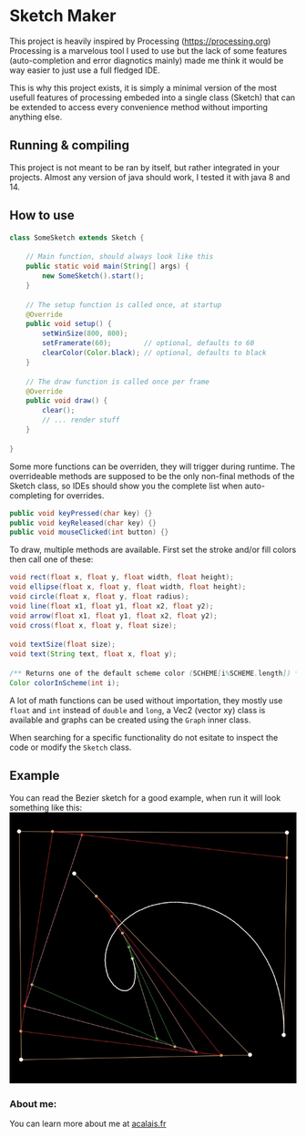 # Sketch Maker

This project is heavily inspired by Processing (https://processing.org) Processing is a marvelous tool I used to use but the lack of some features (auto-completion and error diagnotics mainly) made me think it would be way easier to just use a full fledged IDE.

This is why this project exists, it is simply a minimal version of the most usefull features of processing embeded into a single class (Sketch) that can be extended to access every convenience method without importing anything else.

## Running & compiling

This project is not meant to be ran by itself, but rather integrated in your projects.
Almost any version of java should work, I tested it with java 8 and 14.

## How to use

```java
class SomeSketch extends Sketch {
	
	// Main function, should always look like this
	public static void main(String[] args) {
		new SomeSketch().start();
	}
	
	// The setup function is called once, at startup
	@Override
	public void setup() {
		setWinSize(800, 800);
		setFramerate(60);        // optional, defaults to 60
		clearColor(Color.black); // optional, defaults to black
	}
	
	// The draw function is called once per frame
	@Override
	public void draw() {
		clear();
		// ... render stuff
	}
	
}
```

Some more functions can be overriden, they will trigger during runtime. The overrideable methods are supposed to be the only non-final methods of the Sketch class, so IDEs should show you the complete list when auto-completing for overrides.
```java
public void keyPressed(char key) {}
public void keyReleased(char key) {}
public void mouseClicked(int button) {}
```

To draw, multiple methods are available. First set the stroke and/or fill colors then call one of these:
```java
void rect(float x, float y, float width, float height);
void ellipse(float x, float y, float width, float height);
void circle(float x, float y, float radius);
void line(float x1, float y1, float x2, float y2);
void arrow(float x1, float y1, float x2, float y2);
void cross(float x, float y, float size);

void textSize(float size);
void text(String text, float x, float y);

/** Returns one of the default scheme color (SCHEME[i%SCHEME.length]) */
Color colorInScheme(int i);
```

A lot of math functions can be used without importation, they mostly use `float` and `int` instead of `double` and `long`, a Vec2 (vector xy) class is available and graphs can be created using the `Graph` inner class.

When searching for a specific functionality do not esitate to inspect the code or modify the `Sketch` class.

## Example

You can read the Bezier sketch for a good example, when run it will look something like this:
![could not load image](https://github.com/Akahara/SketchMaker/blob/master/screens/bezier.jpeg?raw=true)


### About me:
You can learn more about me at [acalais.fr](acalais.fr)
